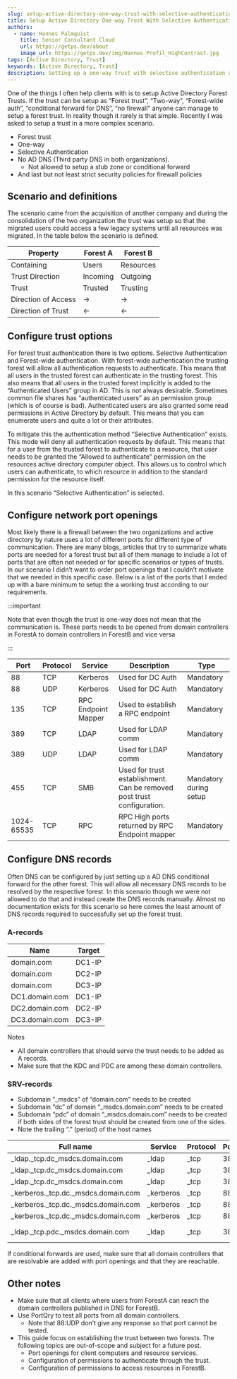 ```yaml
---
slug: setup-active-directory-one-way-trust-with-selective-authentication
title: Setup Active Directory One-way Trust With Selective Authentication
authors:
  - name: Hannes Palmquist
    title: Senior Consultant Cloud
    url: https://getps.dev/about
    image_url: https://getps.dev/img/Hannes_Profil_HighContrast.jpg
tags: [Active Directory, Trust]
keywords: [Active Directory, Trust]
description: Setting up a one-way trust with selective authentication and without DNS conditional forward
---
```


<div class="fb-share-button"
data-href="https://getps.dev/blog/setup-active-directory-one-way-trust-with-selective-authentication"
data-layout="button"
data-size="small">
</div>

One of the things I often help clients with is to setup Active Directory Forest Trusts. If the trust can be setup as “Forest trust”, “Two-way”, “Forest-wide auth”, “conditional forward for DNS”, “no firewall” anyone can manage to setup a forest trust. In reality though it rarely is that simple. Recently I was asked to setup a trust in a more complex scenario.

- Forest trust
- One-way
- Selective Authentication
- No AD DNS (Third party DNS in both organizations).
  - Not allowed to setup a stub zone or conditional forward
- And last but not least strict security policies for firewall policies

## Scenario and definitions

The scenario came from the acquisition of another company and during the consolidation of the two organization the trust was setup so that the migrated users could access a few legacy systems until all resources was migrated. In the table below the scenario is defined.

| Property            | Forest A | Forest B  |
| ------------------- | -------- | --------- |
| Containing          | Users    | Resources |
| Trust Direction     | Incoming | Outgoing  |
| Trust               | Trusted  | Trusting  |
| Direction of Access | ->       | ->        |
| Direction of Trust  | <-       | <-        |

## Configure trust options

For forest trust authentication there is two options. Selective Authentication and Forest-wide authentication. With forest-wide authentication the trusting forest will allow all authentication requests to authenticate. This means that all users in the trusted forest can authenticate in the trusting forest. This also means that all users in the trusted forest implicitly is added to the “Authenticated Users” group in AD. This is not always desirable. Sometimes common file shares has “authenticated users” as an permission group (which is of course is bad). Authenticated users are also granted some read permissions in Active Directory by default. This means that you can enumerate users and quite a lot or their attributes.

To mitigate this the authentication method “Selective Authentication” exists. This mode will deny all authentication requests by default. This means that for a user from the trusted forest to authenticate to a resource, that user needs to be granted the “Allowed to authenticate” permission on the resources active directory computer object. This allows us to control which users can authenticate, to which resource in addition to the standard permission for the resource itself.

In this scenario “Selective Authentication” is selected.

## Configure network port openings

Most likely there is a firewall between the two organizations and active directory by nature uses a lot of different ports for different type of communication. There are many blogs, articles that try to summarize whats ports are needed for a forest trust but all of them manage to include a lot of ports that are often not needed or for specific scenarios or types of trusts. In our scenario I didn’t want to order port openings that I couldn’t motivate that we needed in this specific case. Below is a list of the ports that I ended up with a bare minimum to setup the a working trust according to our requirements.

:::important

Note that even though the trust is one-way does not mean that the communication is. These ports needs to be opened from domain controllers in ForestA to domain controllers in ForestB and vice versa

:::

| Port       | Protocol | Service             | Description                                                            | Type                   |
| ---------- | -------- | ------------------- | ---------------------------------------------------------------------- | ---------------------- |
| 88         | TCP      | Kerberos            | Used for DC Auth                                                       | Mandatory              |
| 88         | UDP      | Kerberos            | Used for DC Auth                                                       | Mandatory              |
| 135        | TCP      | RPC Endpoint Mapper | Used to establish a RPC endpoint                                       | Mandatory              |
| 389        | TCP      | LDAP                | Used for LDAP comm                                                     | Mandatory              |
| 389        | UDP      | LDAP                | Used for LDAP comm                                                     | Mandatory              |
| 455        | TCP      | SMB                 | Used for trust establishment. Can be removed post trust configuration. | Mandatory during setup |
| 1024-65535 | TCP      | RPC                 | RPC High ports returned by RPC Endpoint mapper                         | Mandatory              |

## Configure DNS records

Often DNS can be configured by just setting up a AD DNS conditional forward for the other forest. This will allow all necessary DNS records to be resolved by the respective forest. In this scenario though we were not allowed to do that and instead create the DNS records manually. Almost no documentation exists for this scenario so here comes the least amount of DNS records required to successfully set up the forest trust.

### A-records

| Name           | Target |
| -------------- | ------ |
| domain.com     | DC1-IP |
| domain.com     | DC2-IP |
| domain.com     | DC3-IP |
| DC1.domain.com | DC1-IP |
| DC2.domain.com | DC2-IP |
| DC3.domain.com | DC3-IP |

Notes

- All domain controllers that should serve the trust needs to be added as A records.
- Make sure that the KDC and PDC are among these domain controllers.

### SRV-records

- Subdomain “_msdcs” of “domain.com” needs to be created
- Subdomain “dc” of domain “_msdcs.domain.com” needs to be created
- Subdomain “pdc” of domain “_msdcs.domain.com” needs to be created if both sides of the forest trust should be created from one of the sides.
- Note the trailing “.” (period) of the host names

| Full name                           | Service   | Protocol | Port | Priority | Weight | Host                                  |
| ----------------------------------- | --------- | -------- | ---- | -------- | ------ | ------------------------------------- |
| _ldap._tcp.dc_msdcs.domain.com      | _ldap     | _tcp     | 389  | 0        | 100    | DC1.domain.com                        |
| _ldap._tcp.dc_msdcs.domain.com      | _ldap     | _tcp     | 389  | 0        | 100    | DC2.domain.com                        |
| _ldap._tcp.dc_msdcs.domain.com      | _ldap     | _tcp     | 389  | 0        | 100    | DC3.domain.com                        |
| _kerberos._tcp.dc._msdcs.domain.com | _kerberos | _tcp     | 88   | 0        | 100    | DC1.domain.com                        |
| _kerberos._tcp.dc._msdcs.domain.com | _kerberos | _tcp     | 88   | 0        | 100    | DC2.domain.com                        |
| _kerberos._tcp.dc._msdcs.domain.com | _kerberos | _tcp     | 88   | 0        | 100    | DC3.domain.com                        |
| _ldap._tcp.pdc._msdcs.domain.com    | _ldap     | _tcp     | 389  | 0        | 100    | DC1.domain.com(PDC domain controller) |

If conditional forwards are used, make sure that all domain controllers that are resolvable are added with port openings and that they are reachable.

## Other notes

- Make sure that all clients where users from ForestA can reach the domain controllers published in DNS for ForestB.
- Use PortQry to test all ports from all domain controllers.
  - Note that 88:UDP don’t give any response so that port cannot be tested.
- This guide focus on establishing the trust between two forests. The following topics are out-of-scope and subject for a future post.
  - Port openings for client computers and resource services.
  - Configuration of permissions to authenticate through the trust.
  - Configuration of permissions to access resources in ForestB.

<Comments />
